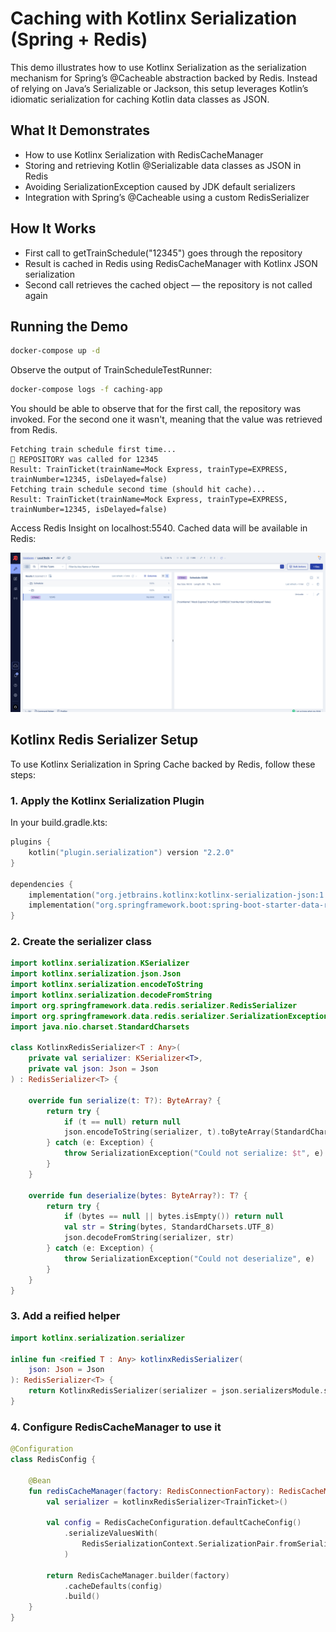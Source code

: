 # Caching with Kotlinx Serialization (Spring + Redis)

This demo illustrates how to use Kotlinx Serialization as the serialization mechanism for Spring’s @Cacheable abstraction backed by Redis. Instead of relying on Java’s Serializable or Jackson, this setup leverages Kotlin’s idiomatic serialization for caching Kotlin data classes as JSON.

## What It Demonstrates

* How to use Kotlinx Serialization with RedisCacheManager
* Storing and retrieving Kotlin @Serializable data classes as JSON in Redis
* Avoiding SerializationException caused by JDK default serializers
* Integration with Spring’s @Cacheable using a custom RedisSerializer

## How It Works

* First call to getTrainSchedule("12345") goes through the repository
* Result is cached in Redis using RedisCacheManager with Kotlinx JSON serialization
* Second call retrieves the cached object — the repository is not called again

## Running the Demo

```bash
docker-compose up -d
```

Observe the output of TrainScheduleTestRunner:

```bash
docker-compose logs -f caching-app
```

You should be able to observe that for the first call, the repository was invoked. For the second one it wasn't, meaning that the value was retrieved from Redis.

```
Fetching train schedule first time...
💾 REPOSITORY was called for 12345
Result: TrainTicket(trainName=Mock Express, trainType=EXPRESS, trainNumber=12345, isDelayed=false)
Fetching train schedule second time (should hit cache)...
Result: TrainTicket(trainName=Mock Express, trainType=EXPRESS, trainNumber=12345, isDelayed=false)
```

Access Redis Insight on localhost:5540. Cached data will be available in Redis:

![](readme-assets/redis-insight.png)

## Kotlinx Redis Serializer Setup

To use Kotlinx Serialization in Spring Cache backed by Redis, follow these steps:

### 1. Apply the Kotlinx Serialization Plugin

In your build.gradle.kts:

```kotlin
plugins {
    kotlin("plugin.serialization") version "2.2.0"
}

dependencies {
    implementation("org.jetbrains.kotlinx:kotlinx-serialization-json:1.9.0")
    implementation("org.springframework.boot:spring-boot-starter-data-redis")
}
```

### 2. Create the serializer class

```kotlin
import kotlinx.serialization.KSerializer
import kotlinx.serialization.json.Json
import kotlinx.serialization.encodeToString
import kotlinx.serialization.decodeFromString
import org.springframework.data.redis.serializer.RedisSerializer
import org.springframework.data.redis.serializer.SerializationException
import java.nio.charset.StandardCharsets

class KotlinxRedisSerializer<T : Any>(
    private val serializer: KSerializer<T>,
    private val json: Json = Json
) : RedisSerializer<T> {

    override fun serialize(t: T?): ByteArray? {
        return try {
            if (t == null) return null
            json.encodeToString(serializer, t).toByteArray(StandardCharsets.UTF_8)
        } catch (e: Exception) {
            throw SerializationException("Could not serialize: $t", e)
        }
    }

    override fun deserialize(bytes: ByteArray?): T? {
        return try {
            if (bytes == null || bytes.isEmpty()) return null
            val str = String(bytes, StandardCharsets.UTF_8)
            json.decodeFromString(serializer, str)
        } catch (e: Exception) {
            throw SerializationException("Could not deserialize", e)
        }
    }
}
```

### 3. Add a reified helper

```kotlin
import kotlinx.serialization.serializer

inline fun <reified T : Any> kotlinxRedisSerializer(
    json: Json = Json
): RedisSerializer<T> {
    return KotlinxRedisSerializer(serializer = json.serializersModule.serializer(), json = json)
}
```

### 4. Configure RedisCacheManager to use it

```kotlin
@Configuration
class RedisConfig {

    @Bean
    fun redisCacheManager(factory: RedisConnectionFactory): RedisCacheManager {
        val serializer = kotlinxRedisSerializer<TrainTicket>()

        val config = RedisCacheConfiguration.defaultCacheConfig()
            .serializeValuesWith(
                RedisSerializationContext.SerializationPair.fromSerializer(serializer)
            )

        return RedisCacheManager.builder(factory)
            .cacheDefaults(config)
            .build()
    }
}
```
